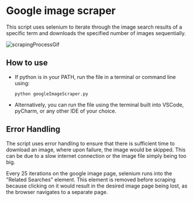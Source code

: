 # Google image scraper

This script uses selenium to iterate through the image search results of a specific term and downloads the specified number of images sequentially. 

![scrapingProcessGif](https://github.com/mhgan1798/googleImageScraper/blob/master/gifs/2020-07-22%2019-21-59%201.gif?raw=true)

## How to use
- If python is in your PATH, run the file in a terminal or command line using:
    ```
    python googleImageScraper.py
    ```

- Alternatively, you can run the file using the terminal built into VSCode, pyCharm, or any other IDE of your choice.

## Error Handling
The script uses error handling to ensure that there is sufficient time to download an image, where upon failure, the image would be skipped. This can be due to a slow internet connection or the image file simply being too big.

Every 25 iterations on the google image page, selenium runs into the "Related Searches" element. This element is removed before scraping because clicking on it would result in the desired image page being lost, as the browser navigates to a separate page.
